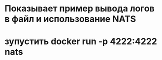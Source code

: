 # Показывает пример вывода логов в файл и использование NATS
# зупустить docker run -p 4222:4222 nats
